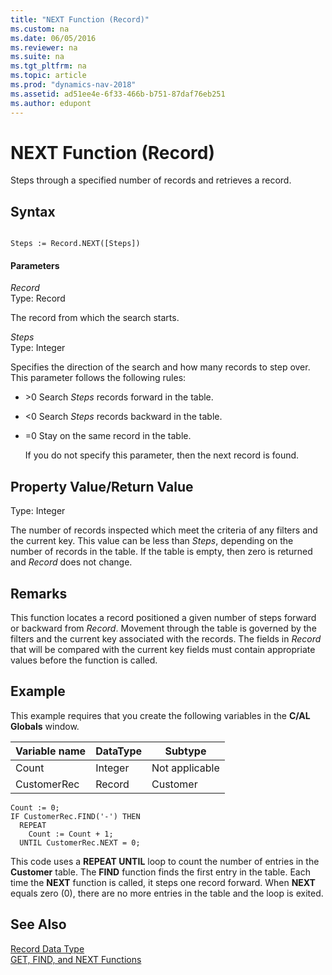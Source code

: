 ```yaml
---
title: "NEXT Function (Record)"
ms.custom: na
ms.date: 06/05/2016
ms.reviewer: na
ms.suite: na
ms.tgt_pltfrm: na
ms.topic: article
ms.prod: "dynamics-nav-2018"
ms.assetid: ad51ee4e-6f33-466b-b751-87daf76eb251
ms.author: edupont
---
```

# NEXT Function (Record)
Steps through a specified number of records and retrieves a record.  

## Syntax  

```  

Steps := Record.NEXT([Steps])  
```  

#### Parameters  
 *Record*  
 Type: Record  

 The record from which the search starts.  

 *Steps*  
 Type: Integer  

 Specifies the direction of the search and how many records to step over. This parameter follows the following rules:  

- \>0  Search *Steps* records forward in the table.  

- \<0  Search *Steps* records backward in the table.  

- =0  Stay on the same record in the table.  

  If you do not specify this parameter, then the next record is found.  

## Property Value/Return Value  
 Type: Integer  

 The number of records inspected which meet the criteria of any filters and the current key. This value can be less than *Steps*, depending on the number of records in the table. If the table is empty, then zero is returned and *Record* does not change.  

## Remarks  
 This function locates a record positioned a given number of steps forward or backward from *Record*. Movement through the table is governed by the filters and the current key associated with the records. The fields in *Record* that will be compared with the current key fields must contain appropriate values before the function is called.  

## Example  
 This example requires that you create the following variables in the **C/AL Globals** window.  

|Variable name|DataType|Subtype|  
|-------------------|--------------|-------------|  
|Count|Integer|Not applicable|  
|CustomerRec|Record|Customer|  

```  
Count := 0;  
IF CustomerRec.FIND('-') THEN  
  REPEAT  
    Count := Count + 1;  
  UNTIL CustomerRec.NEXT = 0;  
```  

 This code uses a **REPEAT UNTIL** loop to count the number of entries in the **Customer** table. The **FIND** function finds the first entry in the table. Each time the **NEXT** function is called, it steps one record forward. When **NEXT** equals zero \(0\), there are no more entries in the table and the loop is exited.  

## See Also  
 [Record Data Type](Record-Data-Type.md)   
 [GET, FIND, and NEXT Functions](GET--FIND--and-NEXT-Functions.md)
